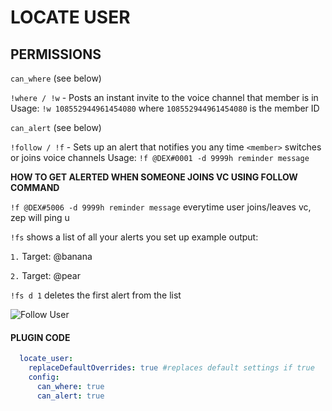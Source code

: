 # LOCATE USER

## PERMISSIONS

`can_where` (see below)

`!where / !w` - Posts an instant invite to the voice channel that member is in
Usage: `!w 108552944961454080` where `108552944961454080` is the member ID

`can_alert` (see below)

`!follow / !f` - Sets up an alert that notifies you any time `<member>` switches or joins voice channels
Usage: `!f @DEX#0001 -d 9999h reminder message`

**HOW TO GET ALERTED WHEN SOMEONE JOINS VC USING FOLLOW COMMAND**

`!f @DEX#5006 -d 9999h reminder message` everytime user joins/leaves vc, zep will ping u

`!fs` shows a list of all your alerts you set up
example output:

`1.` Target: @banana

`2.` Target: @pear

`!fs d 1` deletes the first alert from the list

![Follow User](https://media.discordapp.net/attachments/770256340639416320/834398760854618122/Screen_Shot_2021-04-21_at_5.02.26_PM.png)

#### PLUGIN CODE

```yaml
  locate_user:
    replaceDefaultOverrides: true #replaces default settings if true
    config:
      can_where: true
      can_alert: true
```
